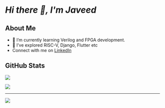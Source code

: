 # ***Hi there 👋, I'm Javeed***
 
## About Me

- 🌱 I’m currently learning Verilog and FPGA development.
- 🔭 I’ve explored  RISC-V, Django, Flutter etc
- Connect with me on [LinkedIn](https://www.linkedin.com/in/javeed-ahmad/)
<!-- - 👯 I’m looking to collaborate on ...
- 🤔 I’m looking for help with ...
- 💬 Ask me about ...
- 📫 How to reach me: ...
- 😄 Pronouns: ...
- ⚡ Fun fact: ...
-->
## **GitHub Stats**

![](https://github-readme-stats.vercel.app/api?username=JaVD054&theme=dark&hide_border=false&include_all_commits=true&count_private=true&layout=compact)

<!-- ![](https://github-readme-streak-stats.herokuapp.com/?user=JaVD054&theme=dark&hide_border=false)
-->
![](https://github-readme-stats.vercel.app/api/top-langs/?username=JaVD054&theme=dark&hide_border=false&include_all_commits=true&count_private=true&layout=compact)

---
![](https://visitor-badge.laobi.icu/badge?page_id=JaVD054.JaVD054)
